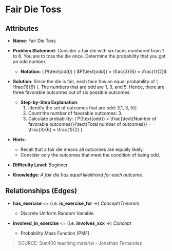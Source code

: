 # Fair Die Toss

## Attributes

- **Name**: Fair Die Toss

- **Problem Statement**: 
  Consider a fair die with six faces numbered from 1 to 6. You are to toss the die once. Determine the probability that you get an odd number.

  - **Notation**: 
    \( P(\text{odd}) \) $P(\text{odd}) = \frac{3}{6} = \frac{1}{2}$

- **Solution**: 
  Since the die is fair, each face has an equal probability of \( \frac{1}{6} \). The numbers that are odd are 1, 3, and 5. Hence, there are three favorable outcomes out of six possible outcomes.

  - **Step-by-Step Explanation**:
    1. Identify the set of outcomes that are odd: \(\{1, 3, 5\}\).
    2. Count the number of favorable outcomes: 3.
    3. Calculate probability: \( P(\text{odd}) = \frac{\text{Number of favorable outcomes}}{\text{Total number of outcomes}} = \frac{3}{6} = \frac{1}{2} \). 

- **Hints**: 
  - Recall that a fair die means all outcomes are equally likely.
  - Consider only the outcomes that meet the condition of being odd.

- **Difficulty Level**: Beginner

- **Knowledge**: 
  *A fair die has equal likelihood for each outcome.*

## Relationships (Edges)

- **has_exercise** <= (i.e. **is_exercise_for** =>) *Concept*/*Theorem* 
  - Discrete Uniform Random Variable

- **involved_in_exercise** <= (i.e. **involves_xxx** =>) *Concept*
  - Probability Mass Function (PMF)

> SOURCE: Stat400 teaching material - Jonathan Fernandez